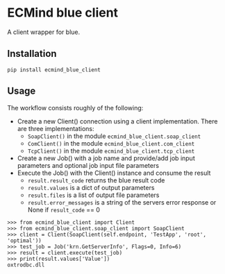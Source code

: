 # ECMind blue client

A client wrapper for blue.

## Installation

`pip install ecmind_blue_client`

## Usage

The workflow consists roughly of the following:

- Create a new Client() connection using a client implementation. There are three implementations:
    - `SoapClient()` in the module `ecmind_blue_client.soap_client`
    - `ComClient()` in the module `ecmind_blue_client.com_client`
    - `TcpClient()` in the module `ecmind_blue_client.tcp_client`
- Create a new Job() with a job name and provide/add job input parameters and optional job input file parameters
- Execute the Job() with the Client() instance and consume the result 
   - `result.result_code` returns the blue result code
   - `result.values` is a dict of output parameters
   - `result.files` is a list of output file parameters
   - `result.error_messages` is a string of the servers error response or None if `result_code` == 0

```
>>> from ecmind_blue_client import Client
>>> from ecmind_blue_client.soap_client import SoapClient
>>> client = Client(SoapClient(self.endpoint, 'TestApp', 'root', 'optimal'))
>>> test_job = Job('krn.GetServerInfo', Flags=0, Info=6)
>>> result = client.execute(test_job)
>>> print(result.values['Value'])
oxtrodbc.dll
```